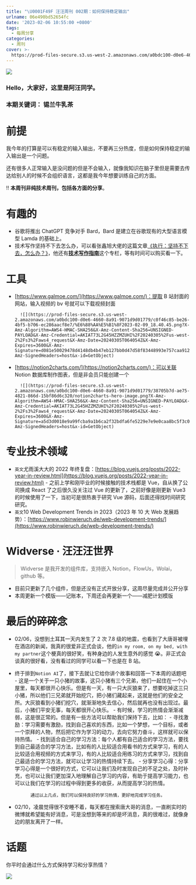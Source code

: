 ```yaml
---
title: "\U0001F49F 汪汪周刊 002期：如何保持稳定输出"
urlname: 06e490bd52654fc
date: '2023-02-06 10:55:00 +0800'
tags:
  - 每周分享
categories:
  - 周刊
cover: >-
  https://prod-files-secure.s3.us-west-2.amazonaws.com/a0bdc100-d0e6-4660-8a91-9071d9d01779/027d25c5-d19d-489a-a912-3504f759624a/%E8%93%9D%E7%B2%89%E8%89%B2%E8%B7%B3%E8%9A%A4%E5%B8%82%E5%9C%BA%E7%9F%A2%E9%87%8F%E6%B4%BB%E5%8A%A8%E5%AE%A3%E4%BC%A0%E4%B8%AD%E6%96%87%E5%BE%AE%E4%BF%A1%E5%85%AC%E4%BC%97%E5%8F%B7%E5%B0%81%E9%9D%A2.png?X-Amz-Algorithm=AWS4-HMAC-SHA256&X-Amz-Content-Sha256=UNSIGNED-PAYLOAD&X-Amz-Credential=AKIAT73L2G45HZZMZUHI%2F20240305%2Fus-west-2%2Fs3%2Faws4_request&X-Amz-Date=20240305T064053Z&X-Amz-Expires=3600&X-Amz-Signature=4ead2f6f492871afb0649913f1be941d49943c795289fa348330e76c839639a1&X-Amz-SignedHeaders=host&x-id=GetObject
---
```


![](https://prod-files-secure.s3.us-west-2.amazonaws.com/a0bdc100-d0e6-4660-8a91-9071d9d01779/0889d968-052a-4039-8def-343395a7beca/41DE8900-07B8-458A-ABE5-FF511EFED51D.jpeg?X-Amz-Algorithm=AWS4-HMAC-SHA256&X-Amz-Content-Sha256=UNSIGNED-PAYLOAD&X-Amz-Credential=AKIAT73L2G45HZZMZUHI%2F20240305%2Fus-west-2%2Fs3%2Faws4_request&X-Amz-Date=20240305T064053Z&X-Amz-Expires=3600&X-Amz-Signature=ddf2c146098a7789c64a06b2d9e23431d96806cfbe7c488fde702ef809948611&X-Amz-SignedHeaders=host&x-id=GetObject)

### Hello，大家好，这里是阿汪同学。

### 本期关键词： 锡兰牛乳茶

# 前提

我今年的打算是可以有稳定的输入输出，不要再三分热度，但是如何保持稳定的输入输出是一个问题。

还有很多人正常输入是没问题的但是不会输入，就像我知识在脑子里但是需要去传达给别人的时候不会组织语言，这都是我今年想要训练自己的方面。

‼️ **本周刊非纯技术周刊，包括各方面的分享**。

# 有趣的

- 谷歌将推出 ChatGPT 竞争对手 Bard，Bard 是建立在谷歌现有的大型语言模型 Lamda 的基础上。
- 技术写作坚持不下去怎么办，可以看张鑫旭大佬的这篇文章[《执行：坚持不下去，怎么办？》](https://juejin.cn/book/7184663814950879270/section/7184824069563351043)，他还有[**技术写作指南**](https://juejin.cn/book/7184663814950879270)这个专栏，等有时间可以购买看一下。

# 工具

- [https://www.galmoe.com/](https://www.galmoe.com/)：提取 B 站封面的网站，输入视频的 bv 号就可以下载视频封面

      	![](https://prod-files-secure.s3.us-west-2.amazonaws.com/a0bdc100-d0e6-4660-8a91-9071d9d01779/c0f46c85-be26-4bf5-b706-ec286aacf8e7/%E6%88%AA%E5%B1%8F2023-02-09_18.40.45.png?X-Amz-Algorithm=AWS4-HMAC-SHA256&X-Amz-Content-Sha256=UNSIGNED-PAYLOAD&X-Amz-Credential=AKIAT73L2G45HZZMZUHI%2F20240305%2Fus-west-2%2Fs3%2Faws4_request&X-Amz-Date=20240305T064054Z&X-Amz-Expires=3600&X-Amz-Signature=d081e50029478d4148db4b47eb127bb0d47d58f83448993e757caa912066c2f6&X-Amz-SignedHeaders=host&x-id=GetObject)

- [https://notion2charts.com/](https://notion2charts.com/)：可以关联 Notion 数据库制作图表，但是非会员只能创建一个

      	![](https://prod-files-secure.s3.us-west-2.amazonaws.com/a0bdc100-d0e6-4660-8a91-9071d9d01779/38705b7d-ae75-4821-866d-15bf86d6c320/notion2charts-hero-image.png?X-Amz-Algorithm=AWS4-HMAC-SHA256&X-Amz-Content-Sha256=UNSIGNED-PAYLOAD&X-Amz-Credential=AKIAT73L2G45HZZMZUHI%2F20240305%2Fus-west-2%2Fs3%2Faws4_request&X-Amz-Date=20240305T064054Z&X-Amz-Expires=3600&X-Amz-Signature=a5d3d0018e9a99fcba9a1b6ca2f32bdfa6fe5229e7e9e0caa8bc5f3c06979d62&X-Amz-SignedHeaders=host&x-id=GetObject)

# 专业技术领域

- `英文`尤雨溪大大的 2022 年终复盘：[https://blog.vuejs.org/posts/2022-year-in-review.html](https://blog.vuejs.org/posts/2022-year-in-review.html) - 之前上学和刚毕业的时候接触的技术栈都是 Vue，自从换了公司换成 React 了之后很久没关注过 Vue 的更新了，之前好像是刚更新 Vue3 的时候使用了一下，当初可是很热衷于研究 Vue 源码，后面还得找时间研究研究。
- `英文`10 Web Development Trends in 2023（2023 年 10 大 Web 发展趋势）：[https://www.robinwieruch.de/web-development-trends/](https://www.robinwieruch.de/web-development-trends/)

# Widverse · 汪汪汪世界

> Widverse 是我开发的组件库，支持嵌入 Notion，FlowUs，Wolai，github 等。

- 目前只更新了几个组件，但是还没有正式开放分享，这周尽量完成并公开分享
- 本周更新一个模版——记账本，下周还会再更新一个——减肥计划模版

# 最后的碎碎念

- 02/06，没想到土耳其一天内发生了 2 次 7.8 级的地震，也看到了大唐哥被埋在酒店的新闻，我真的很爱非正式会谈，他的`in my room, on my bed, with my partner`这个梗真的很好笑，有种身边的人发生意外的感觉 😭。非正式会谈真的很好看，没有看过的同学可以看一下也是在 B 站。
- 终于排到`Notion AI`了，接下去就让它给你讲个故事和回答一下本周的话题吧 - 这是一个关于一只小猪的故事，这只小猪有三个兄弟，他们一起住在一个小屋里，每天都很开心快乐。但是有一天，有一只大灰狼来了，想要吃掉这三只小猪，所以他们三兄弟就开始挖穴，把小猪们藏起来，这就是他们的安全之所。大灰狼看到小猪们挖穴，就渐渐地失去信心，然后就再也没有出现过。最后，小猪们平安无事，每天都很开心快乐。 - 有时候，学习的热情会渐渐减弱，这是很正常的。但是有一些方法可以帮助我们保持下去，比如： - 寻找激励：学习需要有激励，找到自己喜欢的东西，比如一个梦想，一个目标，或者一个崇拜的人物，然后把它作为学习的动力，去向它努力奋斗，这样就可以保持热情。 - 找到适合自己的学习方法：每个人都有自己适合的学习方法，要找到自己最适合的学习方法，比如有的人比较适合用看书的方式来学习，有的人比较适合用视频的方式来学习，有的人比较适合用练习的方式来学习，找到自己最适合的学习方法，就可以让学习的热情持续下去。 - 分享学习心得：分享学习心得是一个很好的方式，它可以让我们及时发现自己的不足之处，及时补充，也可以让我们更加深入地理解自己学习的内容，有助于提高学习能力，也可以让我们在学习的过程中得到更多的收获，从而提高学习的热情。

      		通过以上几点，我们可以保持良好的学习热情，更好地完成学习任务。

- 02/10，凌晨觉得很不安睡不着，每天都在搜索唐大哥的消息，一直刷实时的微博就希望能有好消息，可是没想到等来的却是坏消息，真的很难过，就像身边的朋友离开了一样。

# 话题

你平时会通过什么方式保持学习和分享热情？

![](https://i.hd-r.cn/9f144b95fa5e7e2b4105f7bbd6a511e4.jpg)
